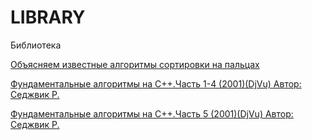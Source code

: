 # LIBRARY
Библиотека 

[Объясняем известные алгоритмы сортировки на пальцах](https://proglib.io/p/sort-algorithms/)

[Фундаментальные алгоритмы на С++.Часть 1-4 (2001)(DjVu)
Автор: Седжвик Р.](https://github.com/MakDvornikoff/LIBRARY/raw/master/%D0%A1%D0%B5%D0%B4%D0%B6%D0%B2%D0%B8%D0%BA_%D0%A0_%E2%80%93_%D0%A4%D1%83%D0%BD%D0%B4%D0%B0%D0%BC%D0%B5%D0%BD%D1%82%D0%B0%D0%BB%D1%8C%D0%BD%D1%8B%D0%B5_%D0%B0%D0%BB%D0%B3%D0%BE%D1%80%D0%B8%D1%82%D0%BC%D1%8B%201-4%20%D1%82%D0%BE%D0%BC.djvu)

[Фундаментальные алгоритмы на С++.Часть 5 (2001)(DjVu)
Автор: Седжвик Р.](https://github.com/MakDvornikoff/LIBRARY/raw/master/%D0%A1%D0%B5%D0%B4%D0%B6%D0%B2%D0%B8%D0%BA_%D0%A0_%E2%80%93_%D0%A4%D1%83%D0%BD%D0%B4%D0%B0%D0%BC%D0%B5%D0%BD%D1%82%D0%B0%D0%BB%D1%8C%D0%BD%D1%8B%D0%B5_%D0%B0%D0%BB%D0%B3%D0%BE%D1%80%D0%B8%D1%82%D0%BC%D1%8B%205%20%D1%82%D0%BE%D0%BC.djvu)

